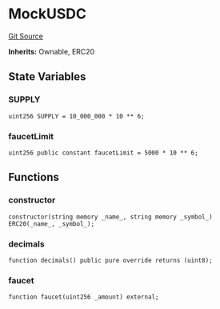 # MockUSDC
[Git Source](https://github.com/Mill1995/VABDAO/blob/96e45074ef6d32b9660a684b4e42c099c5b394c6/contracts/mocks/MockUSDC.sol)

**Inherits:**
Ownable, ERC20


## State Variables
### SUPPLY

```solidity
uint256 SUPPLY = 10_000_000 * 10 ** 6;
```


### faucetLimit

```solidity
uint256 public constant faucetLimit = 5000 * 10 ** 6;
```


## Functions
### constructor


```solidity
constructor(string memory _name_, string memory _symbol_) ERC20(_name_, _symbol_);
```

### decimals


```solidity
function decimals() public pure override returns (uint8);
```

### faucet


```solidity
function faucet(uint256 _amount) external;
```

